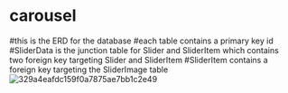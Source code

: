 # carousel
#this is the ERD for the database
#each table contains a primary key id
#SliderData is the junction table for Slider and SliderItem which contains two foreign key targeting Slider and SliderItem
#SliderItem contains a foreign key targeting the SliderImage table
![329a4eafdc159f0a7875ae7bb1c2e49](https://github.com/mokcoo/carousel/assets/69970162/fd7f5f97-80f3-4064-b30c-cc82ca93929d)
